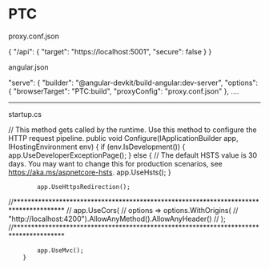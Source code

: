 # PTC

proxy.conf.json

{
  "/api": {
    "target": "https://localhost:5001",
    "secure": false
  }
}


angular.json

 "serve": {
          "builder": "@angular-devkit/build-angular:dev-server",
          "options": {
            "browserTarget": "PTC:build",
            "proxyConfig": "proxy.conf.json"
          },
          ....


---------------------------------------
startup.cs

// This method gets called by the runtime. Use this method to configure the HTTP request pipeline.
        public void Configure(IApplicationBuilder app, IHostingEnvironment env)
        {
            if (env.IsDevelopment())
            {
                app.UseDeveloperExceptionPage();
            }
            else
            {
                // The default HSTS value is 30 days. You may want to change this for production scenarios, see https://aka.ms/aspnetcore-hsts.
                app.UseHsts();
            }

            app.UseHttpsRedirection();

//**************************************************************************************
            // app.UseCors(
            //         options => options.WithOrigins(
            //           "http://localhost:4200").AllowAnyMethod().AllowAnyHeader()
            //       );
//**************************************************************************************            

            app.UseMvc();
        }
